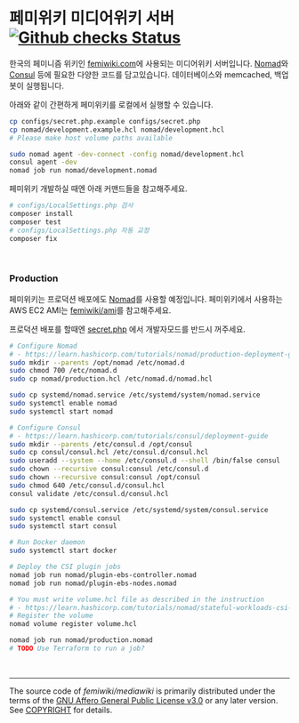 페미위키 미디어위키 서버 [![Github checks Status]][Github checks Link]
========
한국의 페미니즘 위키인 [femiwiki.com]에 사용되는 미디어위키 서버입니다.
[Nomad]와 [Consul] 등에 필요한 다양한 코드를 담고있습니다.
데이터베이스와 memcached, 백업봇이 실행됩니다.

아래와 같이 간편하게 페미위키를 로컬에서 실행할 수 있습니다.

```bash
cp configs/secret.php.example configs/secret.php
cp nomad/development.example.hcl nomad/development.hcl
# Please make host volume paths available

sudo nomad agent -dev-connect -config nomad/development.hcl
consul agent -dev
nomad job run nomad/development.nomad
```

페미위키 개발하실 때엔 아래 커맨드들을 참고해주세요.

```bash
# configs/LocalSettings.php 검사
composer install
composer test
# configs/LocalSettings.php 자동 교정
composer fix
```

&nbsp;

### Production
페미위키는 프로덕션 배포에도 [Nomad]를 사용할 예정입니다. 페미위키에서 사용하는
AWS EC2 AMI는 [femiwiki/ami]를 참고해주세요.

프로덕션 배포를 할때엔 [secret.php] 에서 개발자모드를 반드시 꺼주세요.

```sh
# Configure Nomad
# - https://learn.hashicorp.com/tutorials/nomad/production-deployment-guide-vm-with-consul
sudo mkdir --parents /opt/nomad /etc/nomad.d
sudo chmod 700 /etc/nomad.d
sudo cp nomad/production.hcl /etc/nomad.d/nomad.hcl

sudo cp systemd/nomad.service /etc/systemd/system/nomad.service
sudo systemctl enable nomad
sudo systemctl start nomad

# Configure Consul
# - https://learn.hashicorp.com/tutorials/consul/deployment-guide
sudo mkdir --parents /etc/consul.d /opt/consul
sudo cp consul/consul.hcl /etc/consul.d/consul.hcl
sudo useradd --system --home /etc/consul.d --shell /bin/false consul
sudo chown --recursive consul:consul /etc/consul.d
sudo chown --recursive consul:consul /opt/consul
sudo chmod 640 /etc/consul.d/consul.hcl
consul validate /etc/consul.d/consul.hcl

sudo cp systemd/consul.service /etc/systemd/system/consul.service
sudo systemctl enable consul
sudo systemctl start consul

# Run Docker daemon
sudo systemctl start docker

# Deploy the CSI plugin jobs
nomad job run nomad/plugin-ebs-controller.nomad
nomad job run nomad/plugin-ebs-nodes.nomad

# You must write volume.hcl file as described in the instruction
# - https://learn.hashicorp.com/tutorials/nomad/stateful-workloads-csi-volumes#deploy-the-ebs-plugin
# Register the volume
nomad volume register volume.hcl

nomad job run nomad/production.nomad
# TODO Use Terraform to run a job?
```

&nbsp;

--------

The source code of *femiwiki/mediawiki* is primarily distributed under the terms
of the [GNU Affero General Public License v3.0] or any later version. See
[COPYRIGHT] for details.

[Github checks Status]: https://badgen.net/github/checks/femiwiki/docker-mediawiki
[Github checks Link]: https://github.com/femiwiki/docker-mediawiki
[femiwiki.com]: https://femiwiki.com
[femiwiki/ami]: https://github.com/femiwiki/ami
[Nomad]: https://www.nomadproject.io/
[Consul]: https://www.consul.io/
[secret.php]: configs/secret.php.example
[GNU Affero General Public License v3.0]: LICENSE
[COPYRIGHT]: COPYRIGHT
